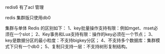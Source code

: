 redis6 有了acl 管理

redis 集群版只使用db0

集群与单体 Redis 的区别如下：
1、key批量操作支持有限：例如mget、mset必须在一个slot；
2、Key事务和Lua支持有限：操作的key必须在一个节点；
3、key是数据分区的最小粒度：不支持bigkey分区；
4、不支持多个数据库：集群模式下只有一个db0；
5、复制只支持一层：不支持树形复制结构。